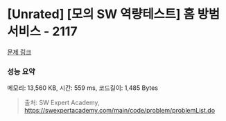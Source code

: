# [Unrated] [모의 SW 역량테스트] 홈 방범 서비스 - 2117 

[문제 링크](https://swexpertacademy.com/main/code/problem/problemDetail.do?contestProbId=AV5V61LqAf8DFAWu) 

### 성능 요약

메모리: 13,560 KB, 시간: 559 ms, 코드길이: 1,485 Bytes



> 출처: SW Expert Academy, https://swexpertacademy.com/main/code/problem/problemList.do